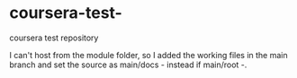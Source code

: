 # coursera-test-
coursera test repository

I can't host from the module folder, so I added the working files in the main branch and set the source as main/docs - instead if main/root -.
